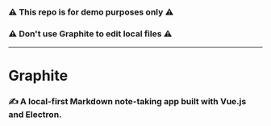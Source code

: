 ### ⚠️ This repo is for demo purposes only ⚠️ 
### ⚠️ Don't use Graphite to edit local files ⚠️
---

# Graphite 
### ✍️ A local-first Markdown note-taking app built with Vue.js and Electron.
